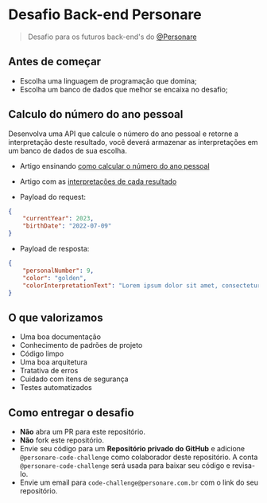 # Desafio Back-end Personare
> Desafio para os futuros back-end's do [@Personare](https://github.com/Personare)

## Antes de começar
* Escolha uma linguagem de programação que domina;
* Escolha um banco de dados que melhor se encaixa no desafio;

## Calculo do número do ano pessoal
Desenvolva uma API que calcule o número do ano pessoal e retorne a interpretação deste resultado, você deverá armazenar as interpretações em um banco de dados de sua escolha.
* Artigo ensinando [como calcular o número do ano pessoal](https://www.personare.com.br/conteudo/como-calcular-ano-pessoal-m6523)
* Artigo com as [interpretações de cada resultado](https://www.personare.com.br/conteudo/cores-para-ano-novo-m7576)

* Payload do request:
```json
{
    "currentYear": 2023,
    "birthDate": "2022-07-09"
}
```

* Payload de resposta:
```json
{
    "personalNumber": 9,
    "color": "golden",
    "colorInterpretationText": "Lorem ipsum dolor sit amet, consectetur adipiscing elit. Quisque eleifend tellus volutpat mauris molestie, non tincidunt arcu ornare. Etiam fermentum nisl eu lobortis ornare. Nunc ligula ipsum, hendrerit sed felis vitae, euismod blandit risus. Nullam consequat viverra mauris, quis bibendum urna suscipit nec. Nam imperdiet mattis sapien mollis iaculis. Nunc tempor pulvinar vestibulum. Quisque vulputate, sem in hendrerit consequat, mi tortor commodo lorem, nec tincidunt magna ex id libero. Phasellus ut ante arcu. Nam a consectetur lacus, ut consectetur dolor."
}
```

## O que valorizamos
* Uma boa documentação
* Conhecimento de padrões de projeto
* Código limpo
* Uma boa arquitetura
* Tratativa de erros
* Cuidado com itens de segurança
* Testes automatizados

## Como entregar o desafio
* **Não** abra um PR para este repositório.
* **Não** fork este repositório.
* Envie seu código para um **Repositório privado do GitHub** e adicione `@personare-code-challenge` como colaborador deste repositório. A conta `@personare-code-challenge` será usada para baixar seu código e revisa-lo.
* Envie um email para `code-challenge@personare.com.br` com o link do seu repositório.
